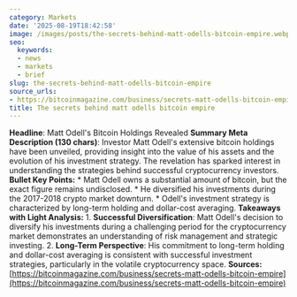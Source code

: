 ```yaml
---
category: Markets
date: '2025-08-19T18:42:58'
image: /images/posts/the-secrets-behind-matt-odells-bitcoin-empire.webp
seo:
  keywords:
  - news
  - markets
  - brief
slug: the-secrets-behind-matt-odells-bitcoin-empire
source_urls:
- https://bitcoinmagazine.com/business/secrets-matt-odells-bitcoin-empire
title: The secrets behind matt odells bitcoin empire
---
```


**Headline**:  Matt Odell's Bitcoin Holdings Revealed   **Summary Meta Description (130 chars)**: Investor Matt Odell's extensive bitcoin holdings have been unveiled, providing insight into the value of his assets and the evolution of his investment strategy. The revelation has sparked interest in understanding the strategies behind successful cryptocurrency investors.  **Bullet Key Points:**  *   Matt Odell owns a substantial amount of bitcoin, but the exact figure remains undisclosed. *   He diversified his investments during the 2017-2018 crypto market downturn. *   Odell's investment strategy is characterized by long-term holding and dollar-cost averaging.  **Takeaways with Light Analysis:**  1.  **Successful Diversification**: Matt Odell's decision to diversify his investments during a challenging period for the cryptocurrency market demonstrates an understanding of risk management and strategic investing. 2.  **Long-Term Perspective**: His commitment to long-term holding and dollar-cost averaging is consistent with successful investment strategies, particularly in the volatile cryptocurrency space.  **Sources:** [https://bitcoinmagazine.com/business/secrets-matt-odells-bitcoin-empire](https://bitcoinmagazine.com/business/secrets-matt-odells-bitcoin-empire)